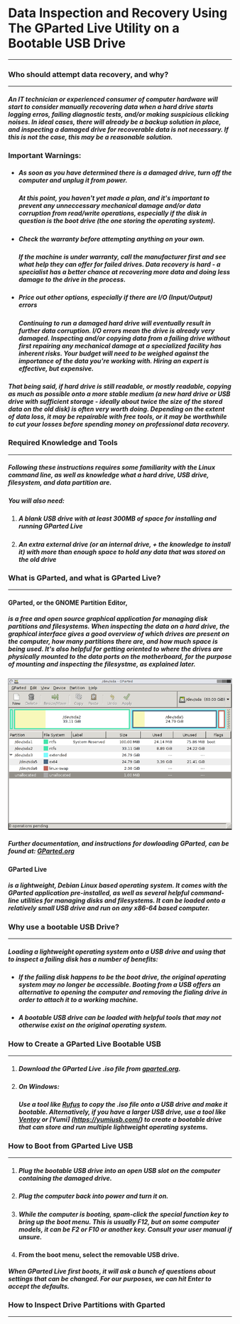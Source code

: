 # Data Inspection and Recovery Using The GParted Live Utility on a Bootable USB Drive
___  
  
### Who should attempt data recovery, and why?
___  
##### An IT technician or experienced consumer of computer hardware will start to consider manually recovering data when a hard drive starts logging erros, failing diagnostic tests, and/or making suspicious clicking noises. In ideal cases, there will already be a backup solution in place, and inspecting a damaged drive for recoverable data is not necessary. If this is not the case, this *may* be a reasonable solution.
  
### **Important Warnings**:
 - ##### **As soon as you have determined there is a damaged drive, turn off the computer and unplug it from power.** 
    ##### At this point, you haven't yet made a plan, and it's important to prevent any unneccessary mechanical damage and/or data corruption from read/write operations, especially if the disk in question is the boot drive (the one storing the operating system).
 - ##### **Check the warranty before attempting anything on your own.** 
    ##### If the machine is under warranty, call the manufacturer first and see what help they can offer for failed drives. Data recovery is hard - a specialist has a better chance at recovering more data and doing less damage to the drive in the process.
- ##### **Price out other options, especially if there are I/O (Input/Output) errors** 
    ##### Continuing to run a damaged hard drive will eventually result in further data corruption. I/O errors mean the drive is already *very* damaged. Inspecting and/or copying data from a failing drive without first repairing any mechanical damage at a specialized facility has inherent risks. Your budget will need to be weighed against the importance of the data you're working with. Hiring an expert is effective, but expensive.
##### That being said, if hard drive is still readable, or mostly readable, copying as much as possible onto a more stable medium (a new hard drive or USB drive with sufficient storage - ideally about twice the size of the stored data on the old disk) is often very worth doing. Depending on the extent of data loss, it may be repairable with free tools, or it may be worthwhile to cut your losses before spending money on professional data recovery.

### Required Knowledge and Tools
----
##### Following these instructions requires some familiarity with the Linux command line, as well as knowledge what a hard drive, USB drive, filesystem, and data partition are.

##### You will also need:
1. ##### A blank USB drive with at least 300MB of space for installing and running GParted Live
2. ##### An extra external drive (or an internal drive, + the knowledge to install it) with more than enough space to hold any data that was stored on the old drive

### What is GParted, and what is GParted Live?
---
#### GParted, or the GNOME Partition Editor, 
##### is a free and open source graphical application for managing disk partitions and filesystems. When inspecting the data on a hard drive, the graphical interface gives a good overview of which drives are present on the computer, how many partitions there are, and how much space is being used. It's also helpful for getting oriented to where the drives are physically mounted to the data ports on the motherboard, for the purpose of mounting and inspecting the filesystme, as explained later.    
####
![GParted Main Window](gparted-main-window.png)

##### Further documentation, and instructions for dowloading GParted, can be found at: [GParted.org](https://gparted.org/)    
####
#### GParted Live 
##### is a lightweight, Debian Linux based operating system. It comes with the GParted application pre-installed, as well as several helpful command-line utilities for managing disks and filesystems. It can be loaded onto a relatively small USB drive and run on any x86-64 based computer.
    
### Why use a bootable USB Drive?
___
##### Loading a lightweight operating system onto a USB drive and using that to  inspect a failing disk has a number of benefits:

- ##### If the failing disk happens to be the boot drive, the original operating system may no longer be accessible. Booting from a USB offers an alternative to opening the computer and removing the fialing drive in order to attach it to a working machine.
- ##### A bootable USB drive can be loaded with helpful tools that may not otherwise exist on the original operating system.

### How to Create a GParted Live Bootable USB
----
1. ##### Download the GParted Live .iso file from [gparted.org](https://gparted.org/).
2. ##### On Windows:
    ##### Use a tool like [Rufus](https://rufus.ie/en/) to copy the .iso file onto a USB drive and make it bootable. Alternatively, if you have a larger USB drive, use a tool like [Ventoy](https://www.ventoy.net/en/index.html) or [Yumi] (https://yumiusb.com/) to create a bootable drive that can store and run multiple lightweight operating systems.

### How to Boot from GParted Live USB
___

1. ##### Plug the bootable USB drive into an open USB slot on the computer containing the damaged drive.
2. ##### Plug the computer back into power and turn it on.
3. ##### While the computer is booting, spam-click the special function key to bring up the boot menu. This is usually F12, but on some computer models, it can be F2 or F10 or another key. Consult your user manual if unsure.
4. #### From the boot menu, select the removable USB drive.

##### When GParted Live first boots, it will ask a bunch of questions about settings that can be changed. For our purposes, we can hit Enter to accept the defaults.

### How to Inspect Drive Partitions with Gparted
___


